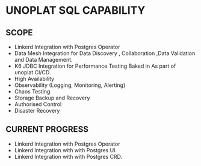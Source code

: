 # UNOPLAT SQL CAPABILITY

## SCOPE
- Linkerd Integration with Postgres Operator
- Data Mesh Integration for Data Discovery , Collaboration ,Data Validation and Data Management.
- K6 JDBC Integration for Performance Testing Baked in As part of unoplat CI/CD.
- High Availability
- Observability (Logging, Monitoring, Alerting)
- Chaos Testing
- Storage Backup and Recovery
- Authorised Control
- Disaster Recovery

## CURRENT PROGRESS
- Linkerd Integration with Postgres Operator
- Linkerd Integration with with Postgres UI.
- Linkerd Integration with with Postgres CRD.
